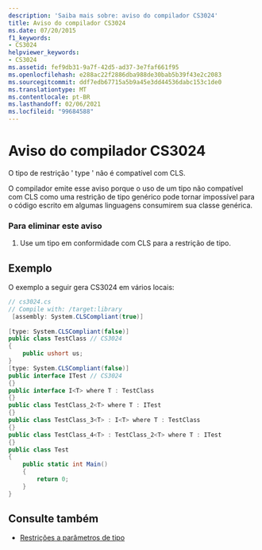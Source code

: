 ```yaml
---
description: 'Saiba mais sobre: aviso do compilador CS3024'
title: Aviso do compilador CS3024
ms.date: 07/20/2015
f1_keywords:
- CS3024
helpviewer_keywords:
- CS3024
ms.assetid: fef9db31-9a7f-42d5-ad37-3e7faf661f95
ms.openlocfilehash: e288ac22f2886dba988de30bab5b39f43e2c2083
ms.sourcegitcommit: ddf7edb67715a5b9a45e3dd44536dabc153c1de0
ms.translationtype: MT
ms.contentlocale: pt-BR
ms.lasthandoff: 02/06/2021
ms.locfileid: "99684588"
---
```

# <a name="compiler-warning-cs3024"></a>Aviso do compilador CS3024

O tipo de restrição ' type ' não é compatível com CLS.  
  
 O compilador emite esse aviso porque o uso de um tipo não compatível com CLS como uma restrição de tipo genérico pode tornar impossível para o código escrito em algumas linguagens consumirem sua classe genérica.  
  
### <a name="to-eliminate-this-warning"></a>Para eliminar este aviso  
  
1. Use um tipo em conformidade com CLS para a restrição de tipo.  
  
## <a name="example"></a>Exemplo  

 O exemplo a seguir gera CS3024 em vários locais:  
  
```csharp  
// cs3024.cs  
// Compile with: /target:library  
 [assembly: System.CLSCompliant(true)]  
  
[type: System.CLSCompliant(false)]  
public class TestClass // CS3024  
{  
    public ushort us;  
}  
[type: System.CLSCompliant(false)]  
public interface ITest // CS3024  
{}  
public interface I<T> where T : TestClass  
{}  
public class TestClass_2<T> where T : ITest  
{}  
public class TestClass_3<T> : I<T> where T : TestClass  
{}  
public class TestClass_4<T> : TestClass_2<T> where T : ITest  
{}  
public class Test  
{  
    public static int Main()  
    {  
        return 0;  
    }  
}  
```  
  
## <a name="see-also"></a>Consulte também

- [Restrições a parâmetros de tipo](../programming-guide/generics/constraints-on-type-parameters.md)
